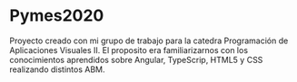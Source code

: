 # Pymes2020
Proyecto creado con mi grupo de trabajo para la catedra Programación de Aplicaciones Visuales II. El proposito era familiarizarnos con los conocimientos aprendidos sobre Angular, TypeScrip, HTML5 y CSS realizando distintos ABM.

